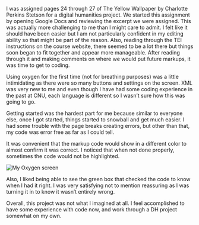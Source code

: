 I was assigned pages 24 through 27 of The Yellow Wallpaper by Charlotte Perkins Stetson for a digital humanities project. We started this assignment by opening Google Docs and reviewing the excerpt we were assigned. This was actually more challenging to me than I might care to admit. I felt like it should have been easier but I am not particularly confident in my editing ability so that might be part of the reason. Also, reading through the TEI instructions on the course website, there seemed to be a lot there but things soon began to fit together and appear more manageable. After reading through it and making comments on where we would put future markups, it was time to get to coding. 

Using oxygen for the first time (not for breathing purposes) was a little intimidating as there were so many buttons and settings on the screen. XML was very new to me and even though I have had some coding experience in the past at CNU, each language is different so I wasn’t sure how this was going to go. 

Getting started was the hardest part for me because similar to everyone else, once I got started, things started to snowball and get much easier. I had some trouble with the page breaks creating errors, but other than that, my code was error free as far as I could tell. 

It was convenient that the markup code would show in a different color to almost confirm it was correct. I noticed that when not done properly, sometimes the code would not be highlighted. 

![My Oxygen screen](https://eobrien5.github.io/engl350/images/UNADJUSTEDNONRAW_thumb_17f1.jpg)

Also, I liked being able to see the green box that checked the code to know when I had it right. I was very satisfying not to mention reassuring as I was turning it in to know it wasn’t entirely wrong. 
	
Overall, this project was not what I imagined at all. I feel accomplished to have some experience with code now, and work through a DH project somewhat on my own. 
